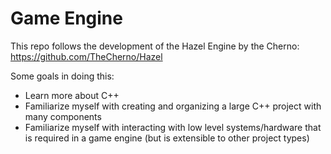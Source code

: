 # Game Engine

This repo follows the development of the Hazel Engine by the Cherno: https://github.com/TheCherno/Hazel

Some goals in doing this:
- Learn more about C++
- Familiarize myself with creating and organizing a large C++ project with many components
- Familiarize myself with interacting with low level systems/hardware that is required in a game engine (but is extensible to other project types)
